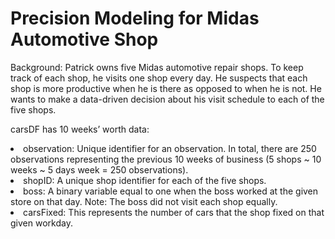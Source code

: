 <h1>Precision Modeling for Midas Automotive Shop</h1>

Background: Patrick owns five Midas automotive repair shops. To keep track of each shop, he visits one shop every day. He suspects that each shop is more productive when he is there as opposed to when he is not. He wants to make a data-driven decision about his visit schedule to each of the five shops.

carsDF has 10 weeks’ worth data:
<li>observation: Unique identifier for an observation. In total, there are 250 observations representing the previous 10 weeks of business (5 shops ~ 10 weeks ~ 5 days week = 250 observations).</li>
<li>shopID: A unique shop identifier for each of the five shops.</li>
<li>boss: A binary variable equal to one when the boss worked at the given store on that day. Note: The boss did not visit each shop equally.</li>
<li>carsFixed: This represents the number of cars that the shop fixed on that given workday.</li>
